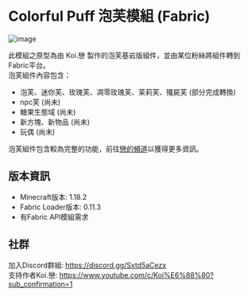 # Colorful Puff 泡芙模組 (Fabric)

![image](https://user-images.githubusercontent.com/42564593/157647840-003aec44-3181-4bdb-acfd-2698c834cb78.png)

此模組之原型為由 Koi.戀 製作的泡芙基岩版組件，並由某位粉絲將組件轉到Fabric平台。<br/>
泡芙組件內容包含：

* 泡芙、迷你芙、玫瑰芙、凋零玫瑰芙、茉莉芙、殭屍芙 (部分完成轉換)
* npc芙 (尚未)
* 糖果生態域 (尚未)
* 新方塊、新物品 (尚未)
* 玩偶 (尚未)

泡芙組件包含較為完整的功能，前往[戀的頻道](https://www.youtube.com/c/Koi%E6%88%80)以獲得更多資訊。

## 版本資訊

* Minecraft版本: 1.18.2
* Fabric Loader版本: 0.11.3
* 有Fabric API模組需求

## 社群

加入Discord群組: https://discord.gg/Sxtd5aCezx<br/>
支持作者Koi.戀: https://www.youtube.com/c/Koi%E6%88%80?sub_confirmation=1
